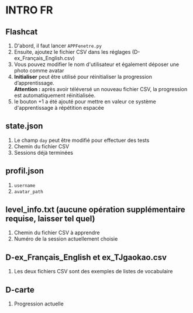 # INTRO FR  

## Flashcat
1. D'abord, il faut lancer `APPFenetre.py`  
2. Ensuite, ajoutez le fichier CSV dans les réglages (D-ex_Français_English.csv)
3. Vous pouvez modifier le nom d'utilisateur et également déposer une photo comme avatar  
4. **Initialiser** peut être utilisé pour réinitialiser la progression d’apprentissage.  
**Attention :** après avoir téléversé un nouveau fichier CSV, la progression est automatiquement réinitialisée.  
5. le bouton +1 a été ajouté pour mettre en valeur ce système d'apprentissage à répétition espacée 

## state.json
1. Le champ `day` peut être modifié pour effectuer des tests  
2. Chemin du fichier CSV  
3. Sessions déjà terminées  

## profil.json
1. `username`  
2. `avatar_path`  

## level_info.txt (aucune opération supplémentaire requise, laisser tel quel)  
1. Chemin du fichier CSV à apprendre  
2. Numéro de la session actuellement choisie  

## D-ex_Français_English et ex_TJgaokao.csv  
1. Les deux fichiers CSV sont des exemples de listes de vocabulaire  

## D-carte  
1. Progression actuelle   

